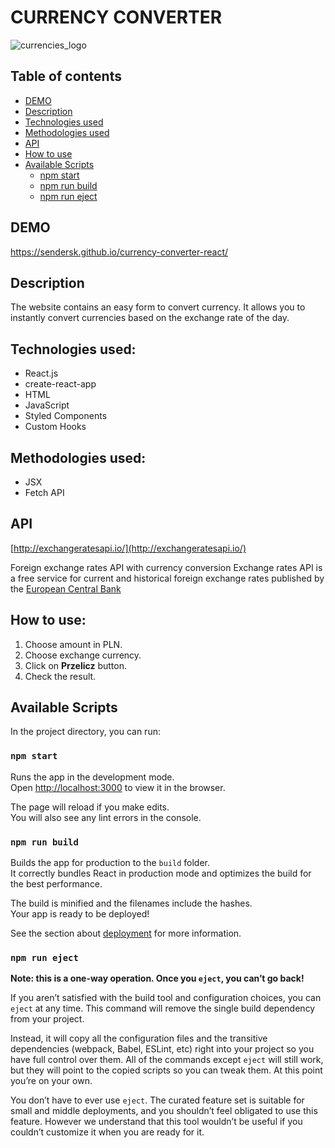 # CURRENCY CONVERTER

![currencies_logo](https://user-images.githubusercontent.com/55362061/91882924-fac05100-ec83-11ea-810f-f9c99c91a959.png)

## Table of contents

- [DEMO](#demo)
- [Description](#description)
- [Technologies used](#technologies-used)
- [Methodologies used](#methodologies-used)
- [API](#api)
- [How to use](#how-to-use) 
- [Available Scripts](#available-scripts)
    - [npm start](#npm-start)
    - [npm run build](#npm-run-build)
    - [npm run eject](#npm-run-eject)

## DEMO

https://sendersk.github.io/currency-converter-react/
## Description

The website contains an easy form to convert currency. It allows you to instantly convert currencies based on the exchange rate of the day.

## Technologies used: 

- React.js
- create-react-app
- HTML
- JavaScript
- Styled Components
- Custom Hooks

## Methodologies used: 

- JSX
- Fetch API

## API
[http://exchangeratesapi.io/](http://exchangeratesapi.io/)

Foreign exchange rates API with currency conversion Exchange rates API is a free service for current and historical foreign exchange rates published by the [European Central Bank](https://www.ecb.europa.eu/stats/policy_and_exchange_rates/euro_reference_exchange_rates/html/index.en.html)

## How to use:

1. Choose amount in PLN.
2. Choose exchange currency.
3. Click on **Przelicz** button.
4. Check the result.

## Available Scripts

In the project directory, you can run:

### `npm start`

Runs the app in the development mode.<br />
Open [http://localhost:3000](http://localhost:3000) to view it in the browser.

The page will reload if you make edits.<br />
You will also see any lint errors in the console.

### `npm run build`

Builds the app for production to the `build` folder.<br />
It correctly bundles React in production mode and optimizes the build for the best performance.

The build is minified and the filenames include the hashes.<br />
Your app is ready to be deployed!

See the section about [deployment](https://facebook.github.io/create-react-app/docs/deployment) for more information.

### `npm run eject`

**Note: this is a one-way operation. Once you `eject`, you can’t go back!**

If you aren’t satisfied with the build tool and configuration choices, you can `eject` at any time. This command will remove the single build dependency from your project.

Instead, it will copy all the configuration files and the transitive dependencies (webpack, Babel, ESLint, etc) right into your project so you have full control over them. All of the commands except `eject` will still work, but they will point to the copied scripts so you can tweak them. At this point you’re on your own.

You don’t have to ever use `eject`. The curated feature set is suitable for small and middle deployments, and you shouldn’t feel obligated to use this feature. However we understand that this tool wouldn’t be useful if you couldn’t customize it when you are ready for it.